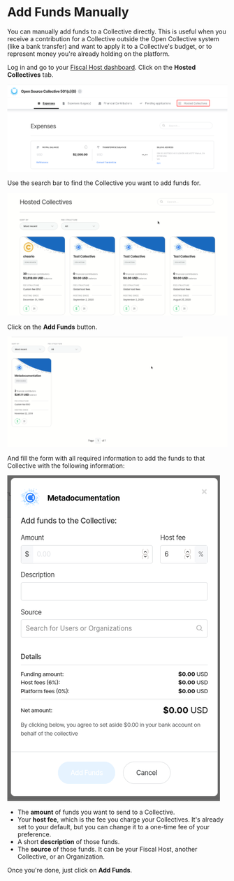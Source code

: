 # Add Funds Manually

You can manually add funds to a Collective directly. This is useful when you receive a contribution for a Collective outside the Open Collective system \(like a bank transfer\) and want to apply it to a Collective's budget, or to represent money you're already holding on the platform.

Log in and go to your [Fiscal Host dashboard](fiscal-host-dashboard.md). Click on the **Hosted Collectives** tab.

![An overview of your Fiscal Host dashboard. The Hosted Collectives tab is the last one listed.](../.gitbook/assets/fiscal-hosts-add-funds-manually-hosted-collectives-2020-09-18.png)

Use the search bar to find the Collective you want to add funds for.

![Using the search bar to find the right Collective.](../.gitbook/assets/fiscal-hosts-add-funds-manually-search-bar-2020-09-20.gif)

Click on the **Add Funds** button.

![After finding the right Collective, clicking on the Add Funds button will open the right form.](../.gitbook/assets/fiscal-hosts-add-funds-manually-add-funds-2020-09-20.gif)

And fill the form with all required information to add the funds to that Collective with the following information:

![The form to manually add funds to a Collective.](../.gitbook/assets/fiscal-hosts-add-funds-manually-addition-form-2020-09-18.png)

* The **amount** of funds you want to send to a Collective.
* Your **host fee**, which is the fee you charge your Collectives. It's already set to your default, but you can change it to a one-time fee of your preference.
* A short **description** of those funds.
* The **source** of those funds. It can be your Fiscal Host, another Collective, or an Organization.

Once you're done, just click on **Add Funds**.

